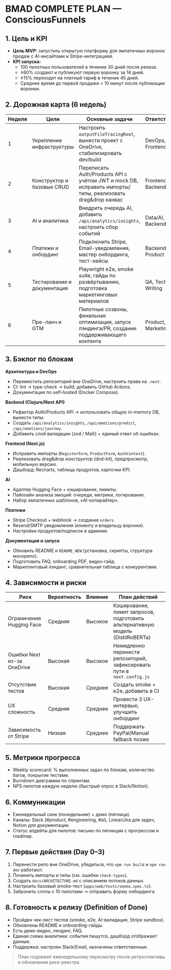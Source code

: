 ﻿# BMAD COMPLETE PLAN — ConsciousFunnels

## 1. Цель и KPI
- **Цель MVP:** запустить открытую платформу для эмпатичных воронок продаж с AI-инсайтами и Stripe-интеграцией.
- **KPI запуска:**
  - 100 пилотных пользователей в течение 30 дней после релиза.
  - ≥60% создают и публикуют первую воронку за 14 дней.
  - ≥15% переходят на платный тариф в течение 45 дней.
  - Среднее время до первой продажи < 10 минут после публикации воронки.

## 2. Дорожная карта (6 недель)
| Неделя | Цели | Основные задачи | Ответственные |
| --- | --- | --- | --- |
| 1 | Укрепление инфраструктуры | Настроить `outputFileTracingRoot`, вынести проект с OneDrive, стабилизировать dev/build | DevOps, Frontend |
| 2 | Конструктор и базовые CRUD | Переписать Auth/Products API с учётом JWT и mock DB, исправить импорты/типы, реализовать drag&drop канвас | Frontend, Backend |
| 3 | AI и аналитика | Внедрить очередь AI, добавить `/api/analytics/insights`, настроить сбор событий | Data/AI, Backend |
| 4 | Платежи и онбординг | Подключить Stripe, Email-уведомления, мастер онбординга, тест-кейсы | Backend, Product |
| 5 | Тестирование и документация | Playwright e2e, smoke suite, гайды по развёртыванию, подготовка маркетинговых материалов | QA, Tech Writing |
| 6 | Пре-ланч и GTM | Пилотные созвоны, финальная оптимизация, запуск лэндинга/PR, создание поддерживающего контента | Product, Marketing |

## 3. Бэклог по блокам
**Архитектура и DevOps**
- Переместить репозиторий вне OneDrive, настроить права на `.next`.
- CI: lint → type-check → build; добавить GitHub Actions.
- Документация по self-hosted (Docker Compose).

**Backend (Clojure/Next API)**
- Рефактор Auth/Products API → использовать общую in-memory DB, вынести типы.
- Создать `/api/analytics/insights`, `/api/emotions/predict`, `/api/emotions/journey`.
- Добавить слой валидации (zod / Malli) + единый ответ об ошибках.

**Frontend (Next.js)**
- Исправить импорты (`RegisterForm`, `ProductForm`, `AuthContext`).
- Реализовать drag&drop конструктор (dnd-kit), предпросмотр, мобильную версию.
- Дашборд: Recharts, таблица продуктов, карточки KPI.

**AI**
- Адаптер Hugging Face + кэширование, лимиты.
- Пайплайн анализа эмоций: очереди, метрики, логирование.
- Набор эмпатичных шаблонов, «AI-копирайтер».

**Платежи**
- Stripe Checkout + webhook → создание `orders`.
- Resend/SMTP уведомления (клиенту и владельцу воронки).
- Настройки продуктов/подписок в админке.

**Документация и запуск**
- Обновить README и `README_NEW` (установка, скрипты, структура монорепо).
- Подготовить FAQ, onboarding PDF, видео-гайд.
- Маркетинговый лэндинг, сравнительная таблица с конкурентами.

## 4. Зависимости и риски
| Риск | Вероятность | Влияние | План действий |
| --- | --- | --- | --- |
| Ограничения Hugging Face | Средняя | Высокое | Кэширование, лимит запросов, подготовить альтернативную модель (DistilRoBERTa) |
| Ошибки Next из-за OneDrive | Высокая | Высокое | Немедленно перенести репозиторий, зафиксировать пути в `next.config.js` |
| Отсутствие тестов | Высокая | Среднее | Создать smoke + e2e, добавить в CI |
| UX сложность | Средняя | Среднее | Провести 3 UX-интервью, улучшить онбординг |
| Зависимость от Stripe | Низкая | Среднее | Поддержать PayPal/Manual fallback позже |

## 5. Метрики прогресса
- Weekly scorecard: % выполненных задач по блокам, количество багов, покрытие тестами.
- Burndown диаграмма по спринтам.
- NPS пилотов каждую неделю (быстрый опрос в Slack/Notion).

## 6. Коммуникации
- Еженедельный синк (понедельник) + демо (пятница).
- Каналы: Slack (#product, #engineering, #ai), Linear/Jira для задач, Notion для документации.
- Статус апдейты для пилотов: письмо по пятницам с прогрессом и roadmap.

## 7. Первые действия (Day 0–3)
1. Перенести репо вне OneDrive, убедиться, что `npm run build` и `npm run dev` работают.
2. Починить импорты и типы (см. ошибки `check-types`).
3. Создать `docs/ARCHITECTURE.md` с описанием потоков данных.
4. Настроить базовый smoke-тест (`apps/web/tests/smoke.spec.ts`).
5. Забронить слоты с 10 пилотами → отправить форму онбординга.

## 8. Готовность к релизу (Definition of Done)
- Пройден чек-лист тестов (smoke, e2e, AI-валидация, Stripe sandbox).
- Обновлены README и onboarding-гайды.
- Есть демо-видео, лендинг, FAQ.
- Единая схема аналитики: события пишутся, дашборд отображает данные.
- Поддержка: настроен Slack/Email, назначены ответственные.

> План подлежит еженедельному пересмотру после ретроспективы и обновления риск-реестра.
